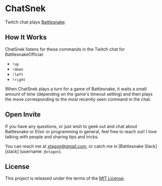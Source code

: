 # ChatSnek

Twitch chat plays [Battlesnake][battlesnake].

## How It Works

ChatSnek listens for these commands in the Twitch chat for BattlesnakeOfficial:

- `!up`
- `!down`
- `!left`
- `!right`

When ChatSnek plays a turn for a game of Battlesnake, it waits a small amount
of time (depending on the game's timeout setting) and then plays the move
corresponding to the most recently seen command in the chat.

## Open Invite

If you have any questions, or just wish to geek out and chat about Battlesnake
or Elixir or programming in general, feel free to reach out! I love talking
with people and sharing tips and tricks.

You can reach me at [xtagon@gmail.com](mailto:xtagon@gmail.com), or catch me in
[Battlesnake Slack][slack] (username: `@xtagon`).

## License

This project is released under the terms of the [MIT License](LICENSE.txt).

[battlesnake]: https://play.battlesnake.com/
